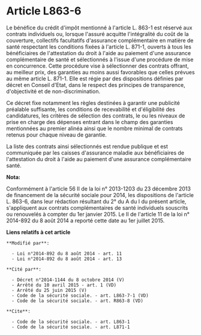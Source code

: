 # Article L863-6

Le bénéfice du crédit d'impôt mentionné à l'article L. 863-1 est réservé aux contrats individuels ou, lorsque l'assuré
acquitte l'intégralité du coût de la couverture, collectifs facultatifs d'assurance complémentaire en matière de santé
respectant les conditions fixées à l'article L. 871-1, ouverts à tous les bénéficiaires de l'attestation du droit à l'aide au
paiement d'une assurance complémentaire de santé et sélectionnés à l'issue d'une procédure de mise en concurrence. Cette
procédure vise à sélectionner des contrats offrant, au meilleur prix, des garanties au moins aussi favorables que celles
prévues au même article L. 871-1. Elle est régie par des dispositions définies par décret en Conseil d'Etat, dans le respect
des principes de transparence, d'objectivité et de non-discrimination. 

Ce décret fixe notamment les règles destinées à garantir une publicité préalable suffisante, les conditions de recevabilité
et d'éligibilité des candidatures, les critères de sélection des contrats, le ou les niveaux de prise en charge des dépenses
entrant dans le champ des garanties mentionnées au premier alinéa ainsi que le nombre minimal de contrats retenus pour chaque
niveau de garantie. 

La liste des contrats ainsi sélectionnés est rendue publique et est communiquée par les caisses d'assurance maladie aux
bénéficiaires de l'attestation du droit à l'aide au paiement d'une assurance complémentaire santé.

**Nota:**

Conformément à l'article 56 II de la loi n° 2013-1203 du 23 décembre 2013 de financement de la sécurité sociale pour 2014,
les dispositions de l'article L. 863-6, dans leur rédaction résultant du 2° du A du I du présent article, s'appliquent aux
contrats complémentaires de santé individuels souscrits ou renouvelés à compter du 1er janvier 2015. Le II de l'article 11 de
la loi n° 2014-892 du 8 août 2014 a reporté cette date au 1er juillet 2015.

**Liens relatifs à cet article**

	**Modifié par**:

	  - Loi n°2014-892 du 8 août 2014 - art. 11
	  - Loi n°2014-892 du 8 août 2014 - art. 13

	**Cité par**:

	  - Décret n°2014-1144 du 8 octobre 2014 (V)
	  - Arrêté du 10 avril 2015 - art. 1 (VD)
	  - Arrêté du 25 juin 2015 (V)
	  - Code de la sécurité sociale. - art. L863-7-1 (VD)
	  - Code de la sécurité sociale. - art. R863-8 (VD)

	**Cite**:

	  - Code de la sécurité sociale. - art. L863-1
	  - Code de la sécurité sociale. - art. L871-1
